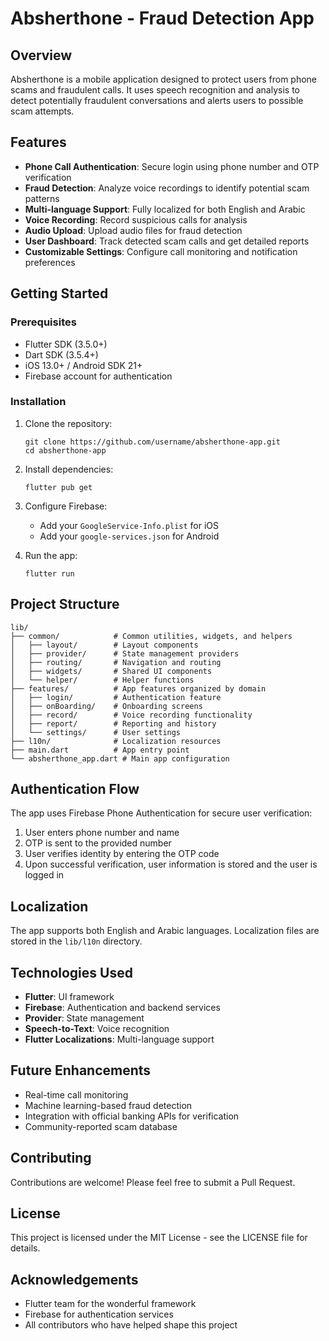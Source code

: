 # Absherthone - Fraud Detection App

## Overview
Absherthone is a mobile application designed to protect users from phone scams and fraudulent calls. It uses speech recognition and analysis to detect potentially fraudulent conversations and alerts users to possible scam attempts.

## Features
- **Phone Call Authentication**: Secure login using phone number and OTP verification
- **Fraud Detection**: Analyze voice recordings to identify potential scam patterns
- **Multi-language Support**: Fully localized for both English and Arabic
- **Voice Recording**: Record suspicious calls for analysis
- **Audio Upload**: Upload audio files for fraud detection
- **User Dashboard**: Track detected scam calls and get detailed reports
- **Customizable Settings**: Configure call monitoring and notification preferences

## Getting Started

### Prerequisites
- Flutter SDK (3.5.0+)
- Dart SDK (3.5.4+)
- iOS 13.0+ / Android SDK 21+
- Firebase account for authentication

### Installation
1. Clone the repository:
   ```
   git clone https://github.com/username/absherthone-app.git
   cd absherthone-app
   ```

2. Install dependencies:
   ```
   flutter pub get
   ```

3. Configure Firebase:
   - Add your `GoogleService-Info.plist` for iOS
   - Add your `google-services.json` for Android

4. Run the app:
   ```
   flutter run
   ```

## Project Structure
```
lib/
├── common/            # Common utilities, widgets, and helpers
│   ├── layout/        # Layout components
│   ├── provider/      # State management providers
│   ├── routing/       # Navigation and routing
│   ├── widgets/       # Shared UI components
│   └── helper/        # Helper functions
├── features/          # App features organized by domain
│   ├── login/         # Authentication feature
│   ├── onBoarding/    # Onboarding screens
│   ├── record/        # Voice recording functionality
│   ├── report/        # Reporting and history
│   └── settings/      # User settings
├── l10n/              # Localization resources
├── main.dart          # App entry point
└── absherthone_app.dart # Main app configuration
```

## Authentication Flow
The app uses Firebase Phone Authentication for secure user verification:
1. User enters phone number and name
2. OTP is sent to the provided number
3. User verifies identity by entering the OTP code
4. Upon successful verification, user information is stored and the user is logged in

## Localization
The app supports both English and Arabic languages. Localization files are stored in the `lib/l10n` directory.

## Technologies Used
- **Flutter**: UI framework
- **Firebase**: Authentication and backend services
- **Provider**: State management
- **Speech-to-Text**: Voice recognition
- **Flutter Localizations**: Multi-language support

## Future Enhancements
- Real-time call monitoring
- Machine learning-based fraud detection
- Integration with official banking APIs for verification
- Community-reported scam database

## Contributing
Contributions are welcome! Please feel free to submit a Pull Request.

## License
This project is licensed under the MIT License - see the LICENSE file for details.

## Acknowledgements
- Flutter team for the wonderful framework
- Firebase for authentication services
- All contributors who have helped shape this project
